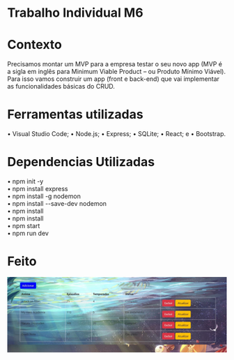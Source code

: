  # Trabalho Individual M6

 # Contexto
 
Precisamos montar um MVP para a empresa testar o seu novo app (MVP é a
sigla em inglês para Minimum Viable Product – ou Produto Mínimo Viável).
Para isso vamos construir um app (front e back-end) que vai implementar as
funcionalidades básicas do CRUD.

 # Ferramentas utilizadas
 
• Visual Studio Code;
• Node.js;
• Express;
• SQLite;
• React; e
• Bootstrap.
 
 # Dependencias Utilizadas

• npm init -y </br>
• npm install express </br>
• npm install -g nodemon </br>
• npm install --save-dev nodemon </br>
• npm install </br>
• npm install </br>
• npm start </br> 
• npm run dev </br>

# Feito 

![](https://github.com/HeynzNedls/TbIM6/blob/d03e8e6944eed601f2c93cdf3aff615ec30a609a/M6TbIn1.JPG)
